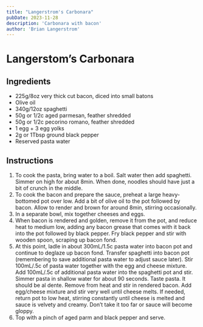 ```yaml
---
title: "Langerstrom's Carbonara"
pubDate: 2023-11-28
description: 'Carbonara with bacon'
author: 'Brian Langerstrom'
---
```

# Langerstom’s Carbonara

## Ingredients

* 225g/8oz very thick cut bacon, diced into small batons
* Olive oil
* 340g/12oz spaghetti
* 50g or 1/2c aged parmesan, feather shredded
* 50g or 1/2c pecorino romano, feather shredded
* 1 egg + 3 egg yolks
* 2g or 1Tbsp ground black pepper
* Reserved pasta water

## Instructions

1. To cook the pasta, bring water to a boil. Salt water then add spaghetti. Simmer on high for about 8min. When done, noodles should have just a bit of crunch in the middle.
2. To cook the bacon and prepare the sauce, preheat a large heavy-bottomed pot over low. Add a bit of olive oil to the pot followed by bacon. Allow to render and brown for around 8min, stirring occasionally.
3. In a separate bowl, mix together cheeses and eggs.
4. When bacon is rendered and golden, remove it from the pot, and reduce heat to medium low, adding any bacon grease that comes with it back into the pot followed by black pepper. Fry black pepper and stir with wooden spoon, scraping up bacon fond.
5. At this point, ladle in about 300mL/1.5c pasta water into bacon pot and continue to deglaze up bacon fond. Transfer spaghetti into bacon pot (remembering to save additional pasta water to adjust sauce later). Stir 100mL/.5c of pasta water together with the egg and cheese mixture. Add 100mL/.5c of additional pasta water into the spaghetti pot and stir. Simmer pasta in shallow water for about 90 seconds. Taste pasta. It should be al dente. Remove from heat and stir in rendered bacon. Add egg/cheese mixture and stir very well until cheese melts. If needed, return pot to low heat, stirring constantly until cheese is melted and sauce is velvety and creamy. Don’t take it too far or sauce will become gloppy.
6. Top with a pinch of aged parm and black pepper and serve. 
